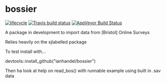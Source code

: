 # bossier
[![lifecycle](https://img.shields.io/badge/lifecycle-experimental-orange.svg)](https://www.tidyverse.org/lifecycle/#experimental)
[![Travis build status](https://travis-ci.org/ianhandel/bossier.svg?branch=master)](https://travis-ci.org/ianhandel/bossier)
[![AppVeyor Build Status](https://ci.appveyor.com/api/projects/status/github/ianhandel/bossier?branch=master&svg=true)](https://ci.appveyor.com/project/ianhandel/bossier)


A package in development to import data from [Bristol] Online Surveys

Relies heavily on the sjlabelled package

To test install with...

devtools::install_github("ianhandel/bossier")

Then ha look at help on read_bos() with runnable example using built in .sav data
